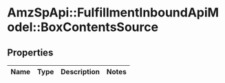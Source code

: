 # AmzSpApi::FulfillmentInboundApiModel::BoxContentsSource

## Properties
Name | Type | Description | Notes
------------ | ------------- | ------------- | -------------



